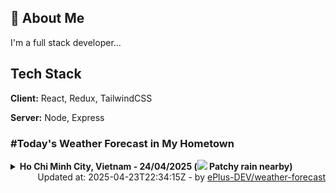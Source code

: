 ## 🚀 About Me
I'm a full stack developer...


## Tech Stack

**Client:** React, Redux, TailwindCSS

**Server:** Node, Express

### #Today's Weather Forecast in My Hometown



<details>
    <summary><b>Ho Chi Minh City, Vietnam - 24/04/2025 (<img src="https://cdn.weatherapi.com/weather/64x64/day/176.png" /> Patchy rain nearby)</b>
    </summary>

    
<table>
    <tr>
        <th>Hour</th>
        <td>00:00</td><td>01:00</td><td>02:00</td><td>03:00</td><td>04:00</td><td>05:00</td><td>06:00</td><td>07:00</td><td>08:00</td><td>09:00</td><td>10:00</td><td>11:00</td><td>12:00</td><td>13:00</td><td>14:00</td><td>15:00</td><td>16:00</td><td>17:00</td><td>18:00</td><td>19:00</td><td>20:00</td><td>21:00</td><td>22:00</td><td>23:00</td>
    </tr>
    <tr>
        <th>Weather</th>
        <td><img src="https://cdn.weatherapi.com/weather/64x64/night/116.png"></img></td><td><img src="https://cdn.weatherapi.com/weather/64x64/night/116.png"></img></td><td><img src="https://cdn.weatherapi.com/weather/64x64/night/113.png"></img></td><td><img src="https://cdn.weatherapi.com/weather/64x64/night/113.png"></img></td><td><img src="https://cdn.weatherapi.com/weather/64x64/night/113.png"></img></td><td><img src="https://cdn.weatherapi.com/weather/64x64/night/116.png"></img></td><td><img src="https://cdn.weatherapi.com/weather/64x64/day/113.png"></img></td><td><img src="https://cdn.weatherapi.com/weather/64x64/day/113.png"></img></td><td><img src="https://cdn.weatherapi.com/weather/64x64/day/116.png"></img></td><td><img src="https://cdn.weatherapi.com/weather/64x64/day/116.png"></img></td><td><img src="https://cdn.weatherapi.com/weather/64x64/day/113.png"></img></td><td><img src="https://cdn.weatherapi.com/weather/64x64/day/116.png"></img></td><td><img src="https://cdn.weatherapi.com/weather/64x64/day/116.png"></img></td><td><img src="https://cdn.weatherapi.com/weather/64x64/day/263.png"></img></td><td><img src="https://cdn.weatherapi.com/weather/64x64/day/116.png"></img></td><td><img src="https://cdn.weatherapi.com/weather/64x64/day/176.png"></img></td><td><img src="https://cdn.weatherapi.com/weather/64x64/day/113.png"></img></td><td><img src="https://cdn.weatherapi.com/weather/64x64/day/116.png"></img></td><td><img src="https://cdn.weatherapi.com/weather/64x64/day/113.png"></img></td><td><img src="https://cdn.weatherapi.com/weather/64x64/night/176.png"></img></td><td><img src="https://cdn.weatherapi.com/weather/64x64/night/263.png"></img></td><td><img src="https://cdn.weatherapi.com/weather/64x64/night/266.png"></img></td><td><img src="https://cdn.weatherapi.com/weather/64x64/night/353.png"></img></td><td><img src="https://cdn.weatherapi.com/weather/64x64/night/116.png"></img></td>
    </tr>
    <tr>
        <th>Condition</th>
        <td width="200px">Partly Cloudy </td><td width="200px">Partly Cloudy </td><td width="200px">Clear </td><td width="200px">Clear </td><td width="200px">Clear </td><td width="200px">Partly Cloudy </td><td width="200px">Sunny</td><td width="200px">Sunny</td><td width="200px">Partly Cloudy </td><td width="200px">Partly Cloudy </td><td width="200px">Sunny</td><td width="200px">Partly Cloudy </td><td width="200px">Partly Cloudy </td><td width="200px">Patchy light drizzle</td><td width="200px">Partly Cloudy </td><td width="200px">Patchy rain nearby</td><td width="200px">Sunny</td><td width="200px">Partly Cloudy </td><td width="200px">Sunny</td><td width="200px">Patchy rain nearby</td><td width="200px">Patchy light drizzle</td><td width="200px">Light drizzle</td><td width="200px">Light rain shower</td><td width="200px">Partly Cloudy </td>
    </tr>
    <tr>
        <th>Temperature</th>
        <td>27.7 °C</td><td>27.4 °C</td><td>27.1 °C</td><td>26.9 °C</td><td>26.7 °C</td><td>28.3 °C</td><td>26.6 °C</td><td>28.1 °C</td><td>29.8 °C</td><td>31.9 °C</td><td>33.8 °C</td><td>35.5 °C</td><td>36.9 °C</td><td>37 °C</td><td>35.7 °C</td><td>33 °C</td><td>33.6 °C</td><td>32.9 °C</td><td>31.4 °C</td><td>29.7 °C</td><td>29.4 °C</td><td>29 °C</td><td>27.8 °C</td><td>27.5 °C</td>
    </tr>
    <tr>
        <th>Wind</th>
        <td>10.8 kph</td><td>8.3 kph</td><td>7.9 kph</td><td>7.9 kph</td><td>7.2 kph</td><td>7.2 kph</td><td>5.8 kph</td><td>5.8 kph</td><td>7.9 kph</td><td>9 kph</td><td>9 kph</td><td>9.4 kph</td><td>8.3 kph</td><td>5.8 kph</td><td>16.2 kph</td><td>22.7 kph</td><td>20.9 kph</td><td>18 kph</td><td>14.4 kph</td><td>15.5 kph</td><td>15.8 kph</td><td>16.6 kph</td><td>14 kph</td><td>11.2 kph</td>
    </tr>
</table>

</details>

<div align="right">
    Updated at: 2025-04-23T22:34:15Z - by <a target="_blank"
        href="https://github.com/ePlus-DEV/weather-forecast">ePlus-DEV/weather-forecast</a>
</div>